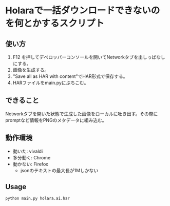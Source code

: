 # Holaraで一括ダウンロードできないのを何とかするスクリプト

## 使い方

1. F12 を押してデベロッパーコンソールを開いてNetworkタブを出しっぱなしにする。
2. 画像を生成する。
3. "Save all as HAR with content"でHAR形式で保存する。
4. HARファイルをmain.pyにぶちこむ。

## できること

Networkタブを開いた状態で生成した画像をローカルに吐き出す。その際にpromptなど情報をPNGのメタデータに組み込む。

## 動作環境

- 動いた: vivaldi
- 多分動く: Chrome
- 動かない: Firefox
  - jsonのテキストの最大長が1Mしかない

## Usage

```shell
python main.py holara.ai.har
```
